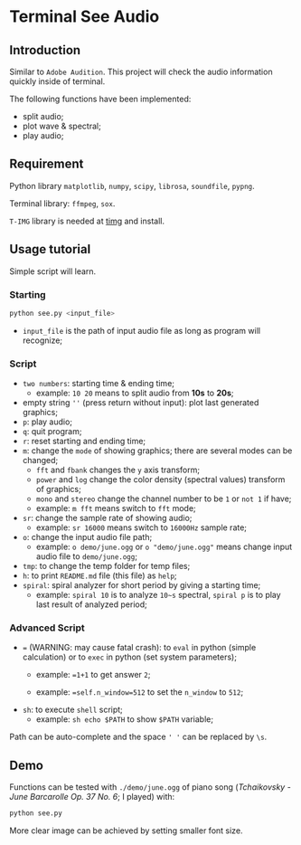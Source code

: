 # Terminal See Audio

## Introduction

Similar to `Adobe Audition`. This project will check the audio information quickly inside of terminal. 

The following functions have been implemented:

* split audio;
* plot wave & spectral;
* play audio;

## Requirement

Python library `matplotlib`, `numpy`, `scipy`, `librosa`, `soundfile`, `pypng`.

Terminal library: `ffmpeg`, `sox`.

`T-IMG` library is needed at [timg](https://github.com/hzeller/timg/) and install.

## Usage tutorial

Simple script will learn.

### Starting

```bash
python see.py <input_file>
```

* `input_file` is the path of input audio file as long as program will recognize;

### Script

* `two numbers`: starting time & ending time;
  * example: `10 20` means to split audio from **10s** to **20s**;
* empty string `''` (press return without input): plot last generated graphics;
* `p`: play audio;
* `q`: quit program;
* `r`: reset starting and ending time;
* `m`: change the `mode` of showing graphics; there are several modes can be changed;
  * `fft` and `fbank` changes the `y` axis transform;
  * `power` and `log` change the color density (spectral values) transform of graphics;
  * `mono` and `stereo` change the channel number to be `1` or `not 1` if have;
  * example: `m fft` means switch to `fft` mode;
* `sr`: change the sample rate of showing audio;
  * example: `sr 16000` means switch to `16000Hz` sample rate;
* `o`: change the input audio file path;
  * example: `o demo/june.ogg` or `o "demo/june.ogg"` means change input audio file to `demo/june.ogg`;
* `tmp`: to change the temp folder for temp files;
* `h`: to print `README.md` file (this file) as `help`;
* `spiral`: spiral analyzer for short period by giving a starting time;
  * example: `spiral 10` is to analyze `10~s` spectral, `spiral p` is to play last result of analyzed period;

### Advanced Script

* `=` (WARNING: may cause fatal crash): to `eval` in python (simple calculation) or to `exec` in python (set system parameters);
  * example: `=1+1` to get answer `2`;
  
  * example: `=self.n_window=512` to set the `n_window` to `512`;
* `sh`: to execute `shell` script;
  * example: `sh echo $PATH` to show `$PATH` variable;

Path can be auto-complete and the space `' '` can be replaced by `\s`.

## Demo

Functions can be tested with `./demo/june.ogg` of piano song (*Tchaikovsky - June Barcarolle Op. 37 No. 6*; I played) with:

```bash
python see.py
```

More clear image can be achieved by setting smaller font size.